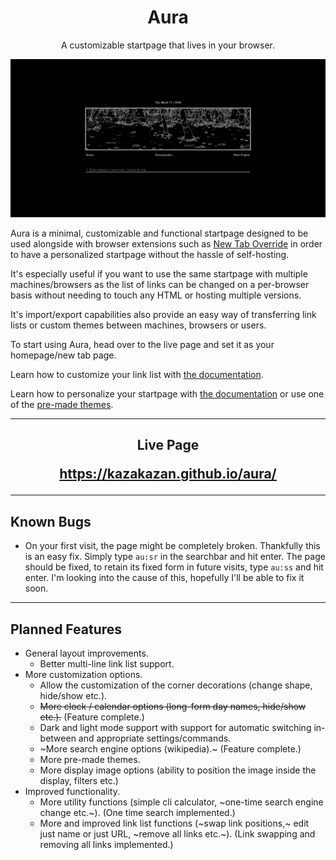 <h1 align="center"> Aura </h1>

<p align="center"> A customizable startpage that lives in your browser.  </p>

![Preview](Templates/default.png)

Aura is a minimal, customizable and functional startpage designed to be used alongside with browser extensions such as <a href="https://addons.mozilla.org/en-US/firefox/addon/new-tab-override/">New Tab Override</a>  in order to have a personalized startpage without the hassle of self-hosting.

It's especially useful if you want to use the same startpage with multiple machines/browsers as the list of links can be changed on a per-browser basis without needing to touch any HTML or hosting multiple versions.

It's import/export capabilities also provide an easy way of transferring link lists or custom themes between machines, browsers or users.

To start using Aura, head over to the live page and set it as your homepage/new tab page.

Learn how to customize your link list with <a href="https://github.com/KazaKazan/aura/blob/main/commands.md#link-list-commands">the documentation</a>.

Learn how to personalize your startpage with <a href="https://github.com/KazaKazan/aura/blob/main/commands.md#theming">the documentation</a> or use one of the <a href="https://github.com/KazaKazan/aura/blob/main/templates.md">pre-made themes</a>.

---

<h2 align="center"> Live Page

https://kazakazan.github.io/aura/</h2>

---

<h2> Known Bugs </h2>

* On your first visit, the page might be completely broken. Thankfully this is  an easy fix. Simply type `au:sr` in the searchbar and hit enter. The page should be fixed, to retain its fixed form in future visits, type `au:ss` and hit enter. I'm looking into the cause of this, hopefully I'll be able to fix it soon.

---

<h2> Planned Features </h2>

* General layout improvements.
  * Better multi-line link list support.
* More customization options.
  * Allow the customization of the corner decorations (change shape, hide/show etc.).
  * ~~More clock / calendar options (long-form day names, hide/show etc.).~~ (Feature complete.)
  * Dark and light mode support with support for automatic switching in-between and appropriate settings/commands.
  * ~More search engine options (wikipedia).~ (Feature complete.)
  * More pre-made themes.
  * More display image options (ability to position the image inside the display, filters etc.)
* Improved functionality.
  * More utility functions (simple cli calculator, ~one-time search engine change etc.~). (One time search implemented.)
  * More and improved link list functions (~swap link positions,~ edit just name or just URL, ~remove all links etc.~). (Link swapping and removing all links implemented.)
 